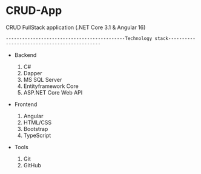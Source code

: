 # CRUD-App
CRUD FullStack application (.NET Core 3.1 &amp; Angular 16)
  
    --------------------------------------------Technology stack---------------------------------------------
- Backend
  1) C#
  2) Dapper
  3) MS SQL Server
  4) Entityframework Core
  5) ASP.NET Core Web API

- Frontend
  1) Angular
  2) HTML/CSS
  3) Bootstrap
  4) TypeScript

- Tools
  1) Git
  2) GitHub
